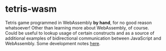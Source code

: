 # tetris-wasm
Tetris game programmed in WebAssembly **by hand**, for no good reason whatsoever! Other than learning more about WebAssembly, of course.
Could be useful to lookup usage of certain constructs and as a source of additional examples of bidirectional communication between JavaScript and WebAssembly.
Some development notes [here](https://github.com/ivxvm/tetris-wasm/blob/master/notes.md).

